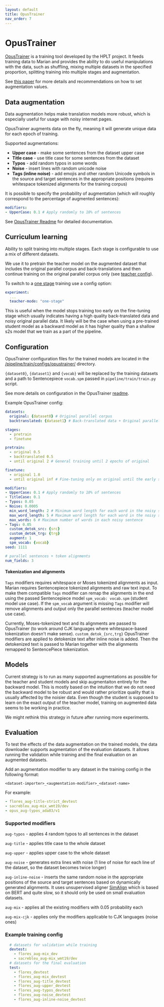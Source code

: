 ```yaml
---
layout: default
title: OpusTrainer
nav_order: 7
---
```


# OpusTrainer


[OpusTrainer](https://github.com/hplt-project/OpusTrainer) is a training tool developed by the HPLT project. 
It feeds training data to Marian and provides the ability to do useful manipulations with the data, 
such as shuffling, mixing multiple datasets in the specified proportion, splitting training into multiple stages and augmentation.

See [this paper](https://arxiv.org/pdf/2311.14838.pdf) for more details and recommendations on how to set augmentation values.

## Data augmentation

Data augmentation helps make translation models more robust, which is especially useful for usage with noisy internet pages.

OpusTrainer augments data on the fly, meaning it will generate unique data for each epoch of training.

Supported augmentations:
- **Upper case** - make some sentences from the dataset upper case
- **Title case** - use title case for some sentences from the dataset
- **Typos** - add random typos in some words
- **Noise** - insert lines with random unicode noise
- **Tags (inline noise)** - add emojis and other random Unicode symbols in the source and target sentences in the appropriate positions
  (requires whitespace tokenized alignments for the training corpus)

It is possible to specify the probability of augmentation 
(which will roughly correspond to the percentage of augmented sentences):
```yaml
modifiers:
- UpperCase: 0.1 # Apply randomly to 10% of sentences
```

See [OpusTrainer Readme](https://github.com/hplt-project/OpusTrainer?tab=readme-ov-file#modifiers) for detailed documentation.

## Curriculum learning

Ability to split training into multiple stages. Each stage is configurable to use a mix of different datasets.

We use it to pretrain the teacher model on the augmented dataset that includes the original parallel corpus and 
back-translations and then continue training on the original parallel corpus only
(see [teacher config](https://github.com/mozilla/translations/tree/main/pipeline/train/configs/opustrainer/teacher.two-stage.yml)).

To switch to a [one stage](https://github.com/mozilla/translations/tree/main/pipeline/train/configs/opustrainer/teacher.one-stage.yml) training
use a config option:

```yaml
experiment:
  ...
  teacher-mode: "one-stage"
```
This is useful when the model stops training too early on the fine-tuning stage which usually indicates having a high quality back-translated data and noisy original parallel data.
It likely will be the case when using a pre-trained student model as a backward model as it has higher quality than a shallow s2s model that we train as a part of the pipeline.

## Configuration

OpusTrainer configuration files for the trained models are located in 
the [/pipeline/train/configs/opustrainer/](https://github.com/mozilla/translations/tree/main/pipeline/train/configs/opustrainer/) directory.

`{dataset0}`, `{dataset1}` and `{vocab}` will be replaced by the training datasets and a path to Sentencepiece `vocab.spm` passed in `pipeline/train/train.py` script.

See more details on configuration in the OpusTrainer [readme](https://github.com/hplt-project/OpusTrainer).

Example OpusTrainer config:
```yaml
datasets:
  original: {dataset0} # Original parallel corpus
  backtranslated: {dataset1} # Back-translated data + Original parallel corpus

stages:
  - pretrain
  - finetune

pretrain:
  - original 0.5
  - backtranslated 0.5
  - until original 2 # General training until 2 epochs of original

finetune:
  - original 1.0
  - until original inf # Fine-tuning only on original until the early stopping

modifiers:
- UpperCase: 0.1 # Apply randomly to 10% of sentences
- TitleCase: 0.1
- Typos: 0.05
- Noise: 0.0005
  min_word_length: 2 # Minimum word length for each word in the noisy sentence
  max_word_length: 5 # Maximum word length for each word in the noisy sentence
  max_words: 6 # Maximum number of words in each noisy sentence
- Tags: 0.05
  custom_detok_src: {src}
  custom_detok_trg: {trg}
  augment: 1
  spm_vocab: {vocab}
seed: 1111

# parallel sentences + token alignments
num_fields: 3
```

#### Tokenization and alignments

`Tags` modifiers requires whitespace or Moses tokenized alignments as input. 
Marian requires Sentencepiece tokenized alignments and raw text input. 
To make them compatible `Tags` modifier can remap the alignments in the end using the passed Sentencepiece model `spm_vocab: vocab.spm` (student model use case). 
If the `spm_vocab` argument is missing `Tags` modifier will remove alignments and output only the parallel sentences (teacher model use case). 

Currently, Moses-tokenized text and its alignments are passed to OpusTrainer (to work around CJK languages where whitespace-based tokenization doesn't make sense). 
`custom_detok_{src,trg}` OpusTrainer modifiers are applied to detokenize text after inline noise is added. 
Then the detokenized text is passed to Marian together with the alignments remapped to SentencePiece tokenization.

## Models

Current strategy is to run as many supported augmentations as possible for the teacher 
and student models and skip augmentaiton entirely for the backward model. 
This is mostly based on the intuition that we do not need the backward model to be robust and would rather prioritize quality that is usually affected by the noisier data.
Even though the student is supposed to learn on the exact output of the teacher model, training on augmented data seems to be working in practice.

We might rethink this strategy in future after running more experiments.


## Evaluation

To test the effects of the data augmentation on the trained models, the data downloader supports augmentation of the evaluation datasets.
It allows running the validation while training and the final evaluation on an augmented datasets.

Add an augmentation modifier to any dataset in the training config in the following format:

`<dataset-importer>_<augmentation-modifier>_<dataset-name>`

For example:

```yaml
- flores_aug-title-strict_devtest
- sacrebleu_aug-mix_wmt19/dev
- opus_aug-typos_ada83/v1
```


### Supported modifiers

`aug-typos` - applies 4 random typos to all sentences in the dataset

`aug-title` - applies title case to the whole dataset

`aug-upper` -  applies upper case to the whole dataset

`aug-noise` -  generates extra lines with noise (1 line of noise for each line of the dataset, so the dataset becomes twice longer)

`aug-inline-noise` -  inserts the same random noise in the appropriate positions of the source and target sentences based on dynamically generated alignments. 
It uses unsupervised aligner [SimAlign](https://github.com/cisnlp/simalign) which is based on BERT and quite slow, 
so it should only be used on small evaluation datasets.

`aug-mix` - applies all the existing modifiers with 0.05 probability each

`aug-mix-cjk` - applies only the modifiers applicable to CJK languages (noise ones)

### Example training config
```yaml
  # datasets for validation while training
  devtest:
    - flores_aug-mix_dev
    - sacrebleu_aug-mix_wmt19/dev
  # datasets for the final evaluation
  test:
    - flores_devtest
    - flores_aug-mix_devtest
    - flores_aug-title_devtest
    - flores_aug-upper_devtest
    - flores_aug-typos_devtest
    - flores_aug-noise_devtest
    - flores_aug-inline-noise_devtest
```
